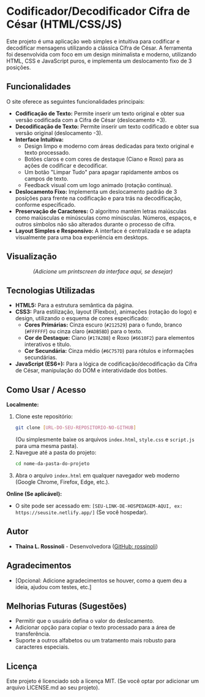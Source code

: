 # Codificador/Decodificador Cifra de César (HTML/CSS/JS)

Este projeto é uma aplicação web simples e intuitiva para codificar e decodificar mensagens utilizando a clássica Cifra de César. A ferramenta foi desenvolvida com foco em um design minimalista e moderno, utilizando HTML, CSS e JavaScript puros, e implementa um deslocamento fixo de 3 posições.

## Funcionalidades

O site oferece as seguintes funcionalidades principais:

*   **Codificação de Texto:** Permite inserir um texto original e obter sua versão codificada com a Cifra de César (deslocamento +3).
*   **Decodificação de Texto:** Permite inserir um texto codificado e obter sua versão original (deslocamento -3).
*   **Interface Intuitiva:**
    *   Design limpo e moderno com áreas dedicadas para texto original e texto processado.
    *   Botões claros e com cores de destaque (Ciano e Roxo) para as ações de codificar e decodificar.
    *   Um botão "Limpar Tudo" para apagar rapidamente ambos os campos de texto.
    *   Feedback visual com um logo animado (rotação contínua).
*   **Deslocamento Fixo:** Implementa um deslocamento padrão de 3 posições para frente na codificação e para trás na decodificação, conforme especificado.
*   **Preservação de Caracteres:** O algoritmo mantém letras maiúsculas como maiúsculas e minúsculas como minúsculas. Números, espaços, e outros símbolos não são alterados durante o processo de cifra.
*   **Layout Simples e Responsivo:** A interface é centralizada e se adapta visualmente para uma boa experiência em desktops.

## Visualização

<p align="center">
  <!-- Adicione aqui um printscreen da sua interface. Exemplo: -->
  <!-- <img src="caminho/para/seu/screenshot.png" alt="Interface do Codificador Cifra de César" width="700"> -->
  <em>(Adicione um printscreen da interface aqui, se desejar)</em>
</p>

## Tecnologias Utilizadas

*   **HTML5:** Para a estrutura semântica da página.
*   **CSS3:** Para estilização, layout (Flexbox), animações (rotação do logo) e design, utilizando o esquema de cores especificado:
    *   **Cores Primárias:** Cinza escuro (`#212529`) para o fundo, branco (`#FFFFFF`) ou cinza claro (`#ADB5BD`) para o texto.
    *   **Cor de Destaque:** Ciano (`#17A2B8`) e Roxo (`#6610F2`) para elementos interativos e título.
    *   **Cor Secundária:** Cinza médio (`#6C757D`) para rótulos e informações secundárias.
*   **JavaScript (ES6+):** Para a lógica de codificação/decodificação da Cifra de César, manipulação do DOM e interatividade dos botões.

## Como Usar / Acesso

**Localmente:**
1.  Clone este repositório:
    ```bash
    git clone [URL-DO-SEU-REPOSITORIO-NO-GITHUB]
    ```
    (Ou simplesmente baixe os arquivos `index.html`, `style.css` e `script.js` para uma mesma pasta).
2.  Navegue até a pasta do projeto:
    ```bash
    cd nome-da-pasta-do-projeto
    ```
3.  Abra o arquivo `index.html` em qualquer navegador web moderno (Google Chrome, Firefox, Edge, etc.).

**Online (Se aplicável):**
*   O site pode ser acessado em: `[SEU-LINK-DE-HOSPEDAGEM-AQUI, ex: https://seusite.netlify.app/]` (Se você hospedar).

## Autor

*   **Thaina L. Rossinoli** - Desenvolvedora ([GitHub: rossinoli](https://github.com/rossinoli))

## Agradecimentos

*   [Opcional: Adicione agradecimentos se houver, como a quem deu a ideia, ajudou com testes, etc.]

## Melhorias Futuras (Sugestões)

*   Permitir que o usuário defina o valor do deslocamento.
*   Adicionar opção para copiar o texto processado para a área de transferência.
*   Suporte a outros alfabetos ou um tratamento mais robusto para caracteres especiais.

## Licença

Este projeto é licenciado sob a licença MIT. (Se você optar por adicionar um arquivo LICENSE.md ao seu projeto).
